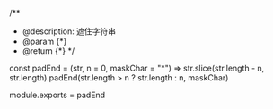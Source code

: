 
/**
 * @description: 遮住字符串
 * @param {*}
 * @return {*}
 */

const padEnd = (str, n = 0, maskChar = "*") => str.slice(str.length - n, str.length).padEnd(str.length > n ? str.length : n, maskChar)

module.exports = padEnd